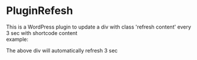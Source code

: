 # PluginRefesh
This is a WordPress plugin to update a div with class 'refresh content' every 3 sec with shortcode content
<br>
example: <div class="refresh-content" data-shortcode="time_shortcode"> </div>

The above div will automatically refresh 3 sec
